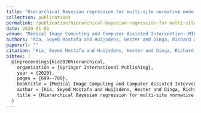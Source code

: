 ```yaml
---
title: "Hierarchical Bayesian regression for multi-site normative modeling of neuroimaging data"
collection: publications
permalink: /publication/hierarchical-bayesian-regression-for-multi-site-normative-modeling-of-neuroimagi
date: 2020-01-01
venue: "Medical Image Computing and Computer Assisted Intervention--MICCAI 2020: 23rd International Conference, Lima, Peru, October 4--8, 2020, Proceedings, Part VII 23"
authors: "Kia, Seyed Mostafa and Huijsdens, Hester and Dinga, Richard and Wolfers, Thomas and Mennes, Maarten and Andreassen, Ole A and Westlye, Lars T and Beckmann, Christian F and Marquand, Andre F"
paperurl: ""
citation: "Kia, Seyed Mostafa and Huijsdens, Hester and Dinga, Richard and Wolfers, Thomas and Mennes, Maarten and Andreassen, Ole A and Westlye, Lars T and Beckmann, Christian F and Marquand, Andre F (2020). Hierarchical Bayesian regression for multi-site normative modeling of neuroimaging data. Medical Image Computing and Computer Assisted Intervention--MICCAI 2020: 23rd International Conference, Lima, Peru, October 4--8, 2020, Proceedings, Part VII 23."
bibtex: |
  @inproceedings{kia2020hierarchical,
    organization = {Springer International Publishing},
    year = {2020},
    pages = {699--709},
    booktitle = {Medical Image Computing and Computer Assisted Intervention--MICCAI 2020: 23rd International Conference, Lima, Peru, October 4--8, 2020, Proceedings, Part VII 23},
    author = {Kia, Seyed Mostafa and Huijsdens, Hester and Dinga, Richard and Wolfers, Thomas and Mennes, Maarten and Andreassen, Ole A and Westlye, Lars T and Beckmann, Christian F and Marquand, Andre F},
    title = {Hierarchical Bayesian regression for multi-site normative modeling of neuroimaging data},
  }
---
```

